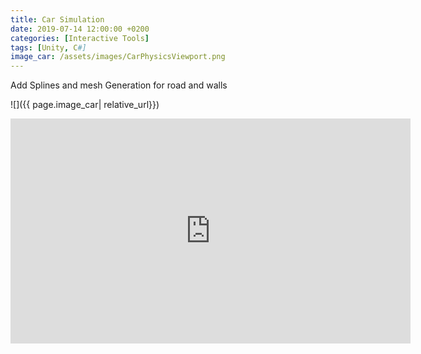 ```yaml
---
title: Car Simulation
date: 2019-07-14 12:00:00 +0200
categories: [Interactive Tools]
tags: [Unity, C#]
image_car: /assets/images/CarPhysicsViewport.png
---
```



Add Splines and mesh Generation for road and walls



![]({{ page.image_car| relative_url}})

<iframe width="640" height="360" src="https://www.youtube.com/embed/pIWfVwZOgyE" frameborder="0" allowfullscreen></iframe>

